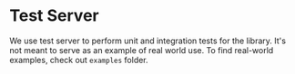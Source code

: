 # Test Server

We use test server to perform unit and integration tests for the library. It's not meant to serve as an example of real world use. To find real-world examples, check out `examples` folder.
